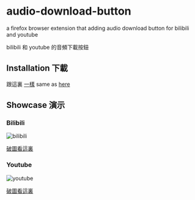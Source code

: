 # audio-download-button
a firefox browser extension that adding audio download button for bilibili and youtube

bilibili 和 youtube 的音頻下載按鈕


## Installation 下載

跟這裏 [一樣](https://github.com/eric2788/Bilibili-Vup-Stream-Details#installation)
same as [here](https://github.com/eric2788/Bilibili-Vup-Stream-Details#installation)

## Showcase 演示

### Bilibili

![bilibili](https/i.gyazo.com/d0ec8e629290375a615e869b813c6dd6.gif)

[破圖看這裏](https/i.gyazo.com/d0ec8e629290375a615e869b813c6dd6.gif)


### Youtube

![youtube](https://i.gyazo.com/d7b0eecb78b1a44ce9f396d542fea1a0.gif)

[破圖看這裏](https://i.gyazo.com/d7b0eecb78b1a44ce9f396d542fea1a0.gif)
